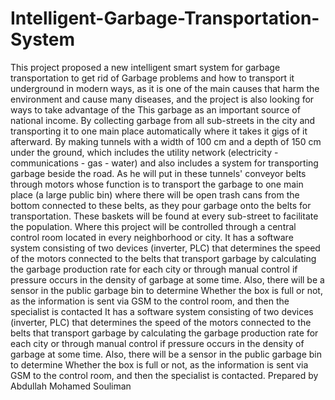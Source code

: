 # Intelligent-Garbage-Transportation-System
This project proposed a new intelligent smart system for garbage transportation to get rid of Garbage problems and how to transport it underground in modern ways, as it is one of the main causes that harm the environment and cause many diseases, and the project is also looking for ways to take advantage of the This garbage as an important source of national income. By collecting garbage from all sub-streets in the city and transporting it to one main place automatically where it takes it gigs of it afterward. By making tunnels with a width of 100 cm and a depth of 150 cm under the ground, which includes the utility network (electricity - communications - gas - water) and also includes a system for transporting garbage beside the road. As he will put in these tunnels' conveyor belts through motors whose function is to transport the garbage to one main place (a large public bin) where there will be open trash cans from the bottom connected to these belts, as they pour garbage onto the belts for transportation. These baskets will be found at every sub-street to facilitate the population. Where this project will be controlled through a central control room located in every neighborhood or city. It has a software system consisting of two devices (inverter, PLC) that determines the speed of the motors connected to the belts that transport garbage by calculating the garbage production rate for each city or through manual control if pressure occurs in the density of garbage at some time. Also, there will be a sensor in the public garbage bin to determine Whether the box is full or not, as the information is sent via GSM to the control room, and then the specialist is contacted It has a software system consisting of two devices (inverter, PLC) that determines the speed of the motors connected to the belts that transport garbage by calculating the garbage production rate for each city or through manual control if pressure occurs in the density of garbage at some time. Also, there will be a sensor in the public garbage bin to determine Whether the box is full or not, as the information is sent via GSM to the control room, and then the specialist is contacted.
Prepared by
Abdullah Mohamed Souliman
